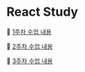 # React Study

📝 [1주차 수업 내용](https://www.notion.so/joyact/1st-class-4bfd1f009495443fa27f469cade7fdbf)

📝 [2주차 수업 내용](https://www.notion.so/joyact/2nd-class-a28261ee9e7e4572a1714b7faf8b0192)

📝 [3주차 수업 내용](https://www.notion.so/joyact/3rd-class-61aaf91d4ce541e6ba4f0cb6abb565e9)
